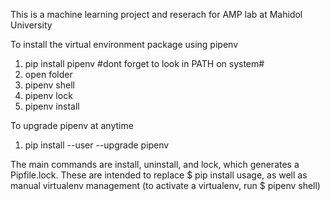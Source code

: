 This is a machine learning project and reserach for AMP lab at Mahidol University

To install the virtual environment package using pipenv

1. pip install pipenv #dont forget to look in PATH on system#
2. open folder
3. pipenv shell
4. pipenv lock
5. pipenv install <package name>

To upgrade pipenv at anytime
1. pip install --user --upgrade pipenv

The main commands are install, uninstall, and lock, which generates a Pipfile.lock. These are intended to replace $ pip install usage, as well as manual virtualenv management 
(to activate a virtualenv, run $ pipenv shell)